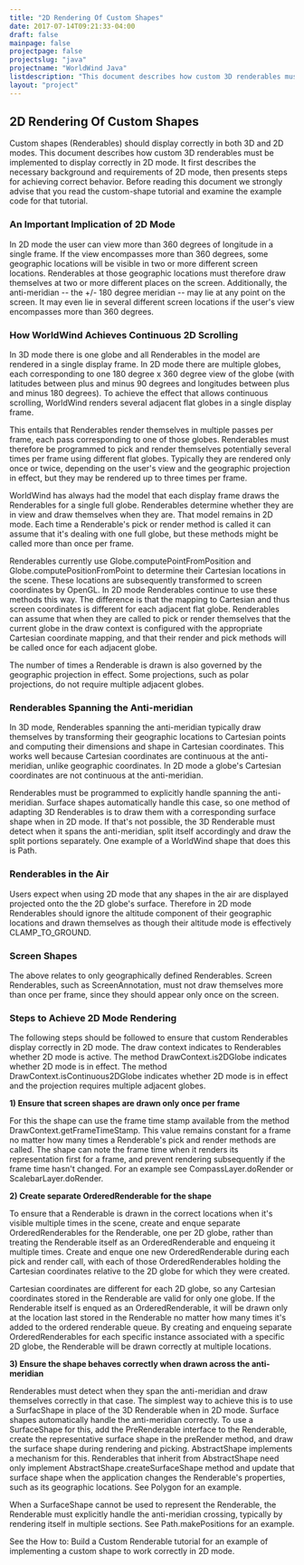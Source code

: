 ```yaml
---
title: "2D Rendering Of Custom Shapes"
date: 2017-07-14T09:21:33-04:00
draft: false
mainpage: false
projectpage: false
projectslug: "java"
projectname: "WorldWind Java"
listdescription: "This document describes how custom 3D renderables must be implemented to display correctly in 2D mode."
layout: "project"
---
```


## 2D Rendering Of Custom Shapes

Custom shapes (Renderables) should display correctly in both 3D and 2D modes. This document describes how custom 3D renderables must be implemented to display correctly in 2D mode. It first describes the necessary background and requirements of 2D mode, then presents steps for achieving correct behavior. Before reading this document we strongly advise that you read the custom-shape tutorial and examine the example code for that tutorial.

### An Important Implication of 2D Mode

In 2D mode the user can view more than 360 degrees of longitude in a single frame. If the view encompasses more than 360 degrees, some geographic locations will be visible in two or more different screen locations. Renderables at those geographic locations must therefore draw themselves at two or more different places on the screen. Additionally, the anti-meridian -- the +/- 180 degree meridian -- may lie at any point on the screen. It may even lie in several different screen locations if the user's view encompasses more than 360 degrees.

### How WorldWind Achieves Continuous 2D Scrolling

In 3D mode there is one globe and all Renderables in the model are rendered in a single display frame. In 2D mode there are multiple globes, each corresponding to one 180 degree x 360 degree view of the globe (with latitudes between plus and minus 90 degrees and longitudes between plus and minus 180 degrees). To achieve the effect that allows continuous scrolling, WorldWind renders several adjacent flat globes in a single display frame.

This entails that Renderables render themselves in multiple passes per frame, each pass corresponding to one of those globes. Renderables must therefore be programmed to pick and render themselves potentially several times per frame using different flat globes. Typically they are rendered only once or twice, depending on the user's view and the geographic projection in effect, but they may be rendered up to three times per frame.

WorldWind has always had the model that each display frame draws the Renderables for a single full globe. Renderables determine whether they are in view and draw themselves when they are. That model remains in 2D mode. Each time a Renderable's pick or render method is called it can assume that it's dealing with one full globe, but these methods might be called more than once per frame.

Renderables currently use Globe.computePointFromPosition and Globe.computePositionFromPoint to determine their Cartesian locations in the scene. These locations are subsequently transformed to screen coordinates by OpenGL. In 2D mode Renderables continue to use these methods this way. The difference is that the mapping to Cartesian and thus screen coordinates is different for each adjacent flat globe. Renderables can assume that when they are called to pick or render themselves that the current globe in the draw context is configured with the appropriate Cartesian coordinate mapping, and that their render and pick methods will be called once for each adjacent globe.

The number of times a Renderable is drawn is also governed by the geographic projection in effect. Some projections, such as polar projections, do not require multiple adjacent globes.

### Renderables Spanning the Anti-meridian

In 3D mode, Renderables spanning the anti-meridian typically draw themselves by transforming their geographic locations to Cartesian points and computing their dimensions and shape in Cartesian coordinates. This works well because Cartesian coordinates are continuous at the anti-meridian, unlike geographic coordinates. In 2D mode a globe's Cartesian coordinates are not continuous at the anti-meridian.

Renderables must be programmed to explicitly handle spanning the anti-meridian. Surface shapes automatically handle this case, so one method of adapting 3D Renderables is to draw them with a corresponding surface shape when in 2D mode. If that's not possible, the 3D Renderable must detect when it spans the anti-meridian, split itself accordingly and draw the split portions separately. One example of a WorldWind shape that does this is Path.

### Renderables in the Air

Users expect when using 2D mode that any shapes in the air are displayed projected onto the the 2D globe's surface. Therefore in 2D mode Renderables should ignore the altitude component of their geographic locations and drawn themselves as though their altitude mode is effectively CLAMP_TO_GROUND.

### Screen Shapes

The above relates to only geographically defined Renderables. Screen Renderables, such as ScreenAnnotation, must not draw themselves more than once per frame, since they should appear only once on the screen.

### Steps to Achieve 2D Mode Rendering

The following steps should be followed to ensure that custom Renderables display correctly in 2D mode. The draw context indicates to Renderables whether 2D mode is active. The method DrawContext.is2DGlobe indicates whether 2D mode is in effect. The method DrawContext.isContinuous2DGlobe indicates whether 2D mode is in effect and the projection requires multiple adjacent globes.

**1) Ensure that screen shapes are drawn only once per frame**
 
For this the shape can use the frame time stamp available from the method DrawContext.getFrameTimeStamp. This value remains constant for a frame no matter how many times a Renderable's pick and render methods are called. The shape can note the frame time when it renders its representation first for a frame, and prevent rendering subsequently if the frame time hasn't changed. For an example see CompassLayer.doRender or ScalebarLayer.doRender.

**2) Create separate OrderedRenderable for the shape**
 
To ensure that a Renderable is drawn in the correct locations when it's visible multiple times in the scene, create and enque separate OrderedRenderables for the Renderable, one per 2D globe, rather than treating the Renderable itself as an OrderedRenderable and enqueing it multiple times. Create and enque one new OrderedRenderable during each pick and render call, with each of those OrderedRenderables holding the Cartesian coordinates relative to the 2D globe for which they were created.
 
Cartesian coordinates are different for each 2D globe, so any Cartesian coordinates stored in the Renderable are valid for only one globe. If the Renderable itself is enqued as an OrderedRenderable, it will be drawn only at the location last stored in the Renderable no matter how many times it's added to the ordered renderable queue. By creating and enqueing separate OrderedRenderables for each specific instance associated with a specific 2D globe, the Renderable will be drawn correctly at multiple locations.

**3) Ensure the shape behaves correctly when drawn across the anti-meridian**
 
Renderables must detect when they span the anti-meridian and draw themselves correctly in that case. The simplest way to achieve this is to use a SurfacShape in place of the 3D Renderable when in 2D mode. Surface shapes automatically handle the anti-meridian correctly. To use a SurfaceShape for this, add the PreRenderable interface to the Renderable, create the representative surface shape in the preRender method, and draw the surface shape during rendering and picking. AbstractShape implements a mechanism for this. Renderables that inherit from AbstractShape need only implement AbstractShape.createSurfaceShape method and update that surface shape when the application changes the Renderable's properties, such as its geographic locations. See Polygon for an example.

When a SurfaceShape cannot be used to represent the Renderable, the Renderable must explicitly handle the anti-meridian crossing, typically by rendering itself in multiple sections. See Path.makePositions for an example.

See the How to: Build a Custom Renderable tutorial for an example of implementing a custom shape to work correctly in 2D mode.